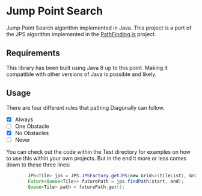 # Jump Point Search
Jump Point Search algorithm implemented in Java. This project is a port of the JPS algorithm implemented in the [PathFinding.js](https://github.com/qiao/PathFinding.js) project.

## Requirements
This library has been built using Java 8 up to this point. Making it compatible with other versions of Java is possible and likely.

## Usage
There are four different rules that pathing Diagonally can follow.
- [X] Always
- [ ] One Obstacle
- [X] No Obstacles
- [ ] Never

You can check out the code within the Test directory for examples on how to use this within your own projects. But in the end it more or less comes down to these three lines:
```java
        JPS<Tile> jps = JPS.JPSFactory.getJPS(new Grid<>(tileList), Graph.Diagonal.NO_OBSTACLES);
        Future<Queue<Tile>> futurePath = jps.findPath(start, end);
        Queue<Tile> path = futurePath.get();
```
